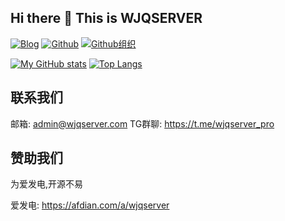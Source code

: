 ## Hi there 👋 This is WJQSERVER

[![Blog](https://img.shields.io/badge/Blog-444.svg)](https://blog.wjqserver.com)
[![Github](https://img.shields.io/github/followers/WJQSERVER?label=Follow&style=social)](https://github.com/WJQSERVER)
[![Github组织](https://img.shields.io/github/followers/WJQSERVER-STUDIO?label=Follow&style=social)](https://github.com/WJQSERVER-STUDIO)

[![My GitHub stats](https://github-readme-stats.vercel.app/api?username=WJQSERVER&count_private=true&theme=aura&line_height=24.0)](https://github.com/anuraghazra/github-readme-stats) [![Top Langs](https://github-readme-stats.vercel.app/api/top-langs/?username=WJQSERVER&hide=html,shell,css,dockerfile,scss,javascript&theme=aura&layout=compact&card_width=360)](https://github.com/anuraghazra/github-readme-stats)

## 联系我们

邮箱: [admin@wjqserver.com](mailto:admin@wjqserver.com)
TG群聊: https://t.me/wjqserver_pro

## 赞助我们

为爱发电,开源不易

爱发电: https://afdian.com/a/wjqserver

